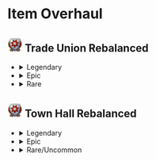 # Item Overhaul

## <img src="./doc/item_overhaul/trade_union/icon_guildhouse.png" alt="Alternate text" width="30" /> Trade Union Rebalanced

- <details><!-- Legendary -->
  <summary>Legendary</summary>

  - <details><!-- Aaden Issack, World-Famous Enbesan Chef -->
    <summary><img src="./doc/job_adertisements/enbesa/icon_enbesan_cook_3b.png" alt="Alternate text" width="20" /> Aaden Issack, World-Famous Enbesan Chef</summary>
      <img src="./doc/item_overhaul/trade_union/aaden.png" alt="Alternate text" />
      <img src="./doc/item_overhaul/trade_union/banquet.png" alt="Alternate text" />
      <img src="./doc/item_overhaul/trade_union/cook.png" alt="Alternate text" />
    </details>

  - <details><!-- Kaldi, Infuser Of Teas -->
    <summary><img src="./doc/job_adertisements/residence/icon_herder_3a.png" alt="Alternate text" width="20" /> Kaldi, Infuser Of Teas</summary>
      <img src="./doc/item_overhaul/trade_union/kaldi.png" alt="Alternate text" />
      <img src="./doc/item_overhaul/trade_union/shayi.png" alt="Alternate text" />
      <img src="./doc/item_overhaul/trade_union/drink_seller.png" alt="Alternate text" />
    </details>

  - <details><!-- Angela "Meg" Iver, The Polyvalent -->
    <summary><img src="./doc/job_adertisements/infrastructure/icon_craftsman_maciver.png" alt="Alternate text" width="20" /> Angela "Meg" Iver, The Polyvalent</summary>
      <img src="./doc/item_overhaul/trade_union/angela.png" alt="Alternate text" />
      <img src="./doc/item_overhaul/trade_union/whizz.png" alt="Alternate text" />
      <img src="./doc/item_overhaul/trade_union/electrical.png" alt="Alternate text" />
      <img src="./doc/item_overhaul/trade_union/magnetist.png" alt="Alternate text" />
    </details>

  - <details><!-- Belinda San Pedro, Head of Arcade Acquisitions -->
    <summary><img src="./doc/job_adertisements/infrastructure/icon_specialist_mall_01.png" alt="Alternate text" width="20" /> Belinda San Pedro, Head of Arcade Acquisitions</summary>
      <img src="./doc/item_overhaul/trade_union/belinda.png" alt="Alternate text" />
    </details>

  - <details><!-- Brother Hilarius, Purveyor of Monastic Mixtures -->
    <summary><img src="./doc/job_adertisements/drink/icon_priest_uncommon.png" alt="Alternate text" width="20" /> Brother Hilarius, Purveyor of Monastic Mixtures</summary>
      <img src="./doc/item_overhaul/trade_union/hilarius.png" alt="Alternate text" />
      <img src="./doc/item_overhaul/trade_union/bill.png" alt="Alternate text" />
      <img src="./doc/item_overhaul/trade_union/brewer.png" alt="Alternate text" />
    </details>

  - <details><!-- Schnapps Distillery Items -->
    <summary><img src="./doc/item_overhaul/trade_union/icon_schnapps_3.png" alt="Alternate text" width="20" /> Schnapps Distillery Items</summary>
      <img src="./doc/item_overhaul/trade_union/lewis.png" alt="Alternate text" />
      <img src="./doc/item_overhaul/trade_union/distiller.png" alt="Alternate text" />
      <img src="./doc/item_overhaul/trade_union/moonshiner.png" alt="Alternate text" />
    </details>

  - <details><!-- Bruno Ironbright, Engineering Giant -->
    <summary><img src="./doc/job_adertisements/consumer/icon_well_dressed_205.png" alt="Alternate text" width="20" /> Bruno Ironbright, Engineering Giant</summary>
      <img src="./doc/item_overhaul/trade_union/bruno.png" alt="Alternate text" />
      <img src="./doc/item_overhaul/trade_union/susannah.png" alt="Alternate text" />
      <img src="./doc/item_overhaul/trade_union/engineer.png" alt="Alternate text" />
    </details>

  - <details><!-- Bumm Brimmell, the Original Dandy -->
    <summary><img src="./doc/job_adertisements/cloth/icon_tailor_3.png" alt="Alternate text" width="20" /> Bumm Brimmell, the Original Dandy</summary>
      <img src="./doc/item_overhaul/trade_union/bumm.png" alt="Alternate text" />
    </details>

  - <details><!-- Calla Lily, Of The Desert Bloom -->
    <summary><img src="./doc/job_adertisements/enbesa/icon_horticulturist_2.png" alt="Alternate text" width="20" /> Calla Lily, Of The Desert Bloom</summary>
      <img src="./doc/item_overhaul/trade_union/calla.png" alt="Alternate text" />
    </details>

  - <details><!-- Cosmo Castelli, Agronomic Trailblazer -->
    <summary><img src="./doc/job_adertisements/agriculture/icon_well_dressed_107.png" alt="Alternate text" width="20" /> Cosmo Castelli, Agronomic Trailblazer</summary>
      <img src="./doc/item_overhaul/trade_union/cosmo.png" alt="Alternate text" />
      <img src="./doc/item_overhaul/trade_union/alexander.png" alt="Alternate text" />
      <img src="./doc/item_overhaul/trade_union/medal.png" alt="Alternate text" />
      <img src="./doc/item_overhaul/trade_union/planter.png" alt="Alternate text" />
      <img src="./doc/item_overhaul/trade_union/yvonne.png" alt="Alternate text" />
      <img src="./doc/item_overhaul/trade_union/homesteader.png" alt="Alternate text" />
    </details>

  - <details><!-- Cristobal Taffeta, The Trendsetter -->
    <summary><img src="./doc/job_adertisements/cloth/icon_teacher_515.png" alt="Alternate text" width="20" /> Cristobal Taffeta, The Trendsetter</summary>
      <img src="./doc/item_overhaul/trade_union/cristobal.png" alt="Alternate text" />
      <img src="./doc/item_overhaul/trade_union/mariana.png" alt="Alternate text" />

      When a population consumes Jacob's "**Suits**", "**Tailored Suits**" are exchanged for them.
      <img src="./doc/item_overhaul/trade_union/mariana_2.png" alt="Alternate text" />
    </details>

  - <details><!-- Dr. Ali Al-Zahir, the Botanical Director -->
    <summary><img src="./doc/job_adertisements/agriculture/icon_farmer_102_b.png" alt="Alternate text" width="20" /> Dr. Ali Al-Zahir, the Botanical Director</summary>
      <img src="./doc/item_overhaul/trade_union/ali.png" alt="Alternate text" />
      <img src="./doc/item_overhaul/trade_union/hermann.png" alt="Alternate text" />
      <img src="./doc/item_overhaul/trade_union/arborist.png" alt="Alternate text" />
      <img src="./doc/item_overhaul/trade_union/brown.png" alt="Alternate text" />
      <img src="./doc/item_overhaul/trade_union/pedologist.png" alt="Alternate text" />
    </details>

  - <details><!-- Francois Strindberg, Crown Jeweller -->
    <summary><img src="./doc/job_adertisements/luxus/icon_well_dressed_106.png" alt="Alternate text" width="20" /> Francois Strindberg, Crown Jeweller</summary>
      <img src="./doc/item_overhaul/trade_union/strindberg.png" alt="Alternate text" />
      <img src="./doc/item_overhaul/trade_union/brigthwoman.png" alt="Alternate text" />
      <img src="./doc/item_overhaul/trade_union/gilbert.png" alt="Alternate text" />
      <img src="./doc/item_overhaul/trade_union/gemologist.png" alt="Alternate text" />
    </details>

  - <details><!-- Francois Thorne, The Industrial Reinforcer -->
    <summary><img src="./doc/job_adertisements/material/icon_well_dressed_103.png" alt="Alternate text" width="20" /> Francois Thorne, The Industrial Reinforcer </summary>
      <img src="./doc/item_overhaul/trade_union/thorne.png" alt="Alternate text" />
      <img src="./doc/item_overhaul/trade_union/general.png" alt="Alternate text" />
    </details>

  - <details><!-- Gennaro Garibaldi, Chocolatier by Royal Appointment -->
    <summary><img src="./doc/job_adertisements/food/icon_baker_102.png" alt="Alternate text" width="20" /> Gennaro Garibaldi, Chocolatier by Royal Appointment </summary>
      <img src="./doc/item_overhaul/trade_union/gennaro.png" alt="Alternate text" />
      <img src="./doc/item_overhaul/trade_union/charlotte.png" alt="Alternate text" />
      <img src="./doc/item_overhaul/trade_union/chocolatier.png" alt="Alternate text" />
    </details>

  - <details><!-- Fried Plantain Kitchen Items -->
    <summary><img src="./doc/item_overhaul/trade_union/icon_fried_bananas.png" alt="Alternate text" width="20" /> Fried Plantain Kitchen Items </summary>
      <img src="./doc/item_overhaul/trade_union/icnoyotl.png" alt="Alternate text" />
      <img src="./doc/item_overhaul/trade_union/kantyi.png" alt="Alternate text" />
      <img src="./doc/item_overhaul/trade_union/confectionier.png" alt="Alternate text" />
    </details>

  - <details><!-- Gerhard Fuchs, of the Patent Eyeglass -->
    <summary><img src="./doc/job_adertisements/consumer/icon_well_dressed_206.png" alt="Alternate text" width="20" /> Gerhard Fuchs, of the Patent Eyeglass </summary>
      <img src="./doc/item_overhaul/trade_union/gerhard.png" alt="Alternate text" />
      <img src="./doc/item_overhaul/trade_union/otto.png" alt="Alternate text" />
    </details>

  - <details><!-- Giorgis, the Eminent Hymnodist -->
    <summary><img src="./doc/job_adertisements/enbesa/icon_keeper_of_tradition_2.png" alt="Alternate text" width="20" /> Giorgis, the Eminent Hymnodist </summary>
      <img src="./doc/item_overhaul/trade_union/giorgis.png" alt="Alternate text" />
    </details>

  - <details><!-- Hans Klein, Old Grandfather Time -->
    <summary><img src="./doc/job_adertisements/luxus/icon_well_dressed_108.png" alt="Alternate text" width="20" /> Hans Klein, Old Grandfather Time </summary>
      <img src="./doc/item_overhaul/trade_union/hans.png" alt="Alternate text" />
      <img src="./doc/item_overhaul/trade_union/brigthwoman.png" alt="Alternate text" />
      <img src="./doc/item_overhaul/trade_union/chiara.png" alt="Alternate text" />
      <img src="./doc/item_overhaul/trade_union/horologist.png" alt="Alternate text" />
    </details>

  - <details><!-- Herve Savonne, Suppressor of Grime -->
    <summary><img src="./doc/job_adertisements/consumer/icon_well_dressed_206.png" alt="Alternate text" width="20" /> Herve Savonne, Suppressor of Grime </summary>
      <img src="./doc/item_overhaul/trade_union/herve.png" alt="Alternate text" />
      <img src="./doc/item_overhaul/trade_union/prunella.png" alt="Alternate text" />
    </details>

  - <details><!-- Jörg von Malching, Augur of the Auric -->
    <summary><img src="./doc/job_adertisements/mining/icon_well_dressed_104.png" alt="Alternate text" width="20" /> Jörg von Malching, Augur of the Auric </summary>
      <img src="./doc/item_overhaul/trade_union/joerg.png" alt="Alternate text" />
      <img src="./doc/item_overhaul/trade_union/micaela.png" alt="Alternate text" />
      <img src="./doc/item_overhaul/trade_union/sapper.png" alt="Alternate text" />
    </details>

  - <details><!-- Lady Jane Smythe, Queen of Haute Couture -->
    <summary><img src="./doc/job_adertisements/cloth/icon_normaldress_810.png" alt="Alternate text" width="20" /> Lady Jane Smythe, Queen of Haute Couture </summary>
      <img src="./doc/item_overhaul/trade_union/jane.png" alt="Alternate text" />
    </details>

  - <details><!-- Marcel Forcas, Celebrity Chef -->
    <summary><img src="./doc/job_adertisements/food/icon_well_dressed_201.png" alt="Alternate text" width="20" /> Marcel Forcas, Celebrity Chef </summary>
      <img src="./doc/item_overhaul/trade_union/marcel.png" alt="Alternate text" />
      <img src="./doc/item_overhaul/trade_union/archivist.png" alt="Alternate text" />
    </details>

  - <details><!-- Marco de la Mocha, Crusher of Beans -->
    <summary><img src="./doc/job_adertisements/drink/icon_curator_702.png" alt="Alternate text" width="20" /> Marco de la Mocha, Crusher of Beans </summary>
      <img src="./doc/item_overhaul/trade_union/marco.png" alt="Alternate text" />
      <img src="./doc/item_overhaul/trade_union/cecilia.png" alt="Alternate text" />
      <img src="./doc/item_overhaul/trade_union/sommelier.png" alt="Alternate text" />
    </details>

  - <details><!-- Marie-Antoine, Patissier Royale -->
    <summary><img src="./doc/job_adertisements/food/icon_baker_102.png" alt="Alternate text" width="20" /> Marie-Antoine, Patissier Royale </summary>
      <img src="./doc/item_overhaul/trade_union/marie.png" alt="Alternate text" />
      <img src="./doc/item_overhaul/trade_union/patrice.png" alt="Alternate text" />
      <img src="./doc/item_overhaul/trade_union/fine.png" alt="Alternate text" />
    </details>

  - <details><!-- Mark van der Mark, Breeder of Shepherd Dogs -->
    <summary><img src="./doc/job_adertisements/agriculture/icon_normal_dressed_207.png" alt="Alternate text" width="20" /> Mark van der Mark, Breeder of Shepherd Dogs </summary>
      <img src="./doc/item_overhaul/trade_union/mark.png" alt="Alternate text" />
      <img src="./doc/item_overhaul/trade_union/anthrax.png" alt="Alternate text" />
      <img src="./doc/item_overhaul/trade_union/savannah.png" alt="Alternate text" />
      <img src="./doc/item_overhaul/trade_union/domestic.png" alt="Alternate text" />
    </details>

  - <details><!-- Maxime Graves, Delicatesseur Extraordinaire -->
    <summary><img src="./doc/job_adertisements/food/icon_baker_102.png" alt="Alternate text" width="20" /> Maxime Graves, Delicatesseur Extraordinaire </summary>
      <img src="./doc/item_overhaul/trade_union/maxime.png" alt="Alternate text" />

      If "Cattle need to be butchered is active, "**Cattle**" is processed instead of "**Beef**"" and instead of "**Goulash**" "**Beef**" is granted as bonus .
      <img src="./doc/item_overhaul/trade_union/maxime.png" alt="Alternate text" />
      <img src="./doc/item_overhaul/trade_union/chantelle.png" alt="Alternate text" />
      <img src="./doc/item_overhaul/trade_union/charcutier.png" alt="Alternate text" />
    </details>

  - <details><!-- Mrs. Mayson, The Very Good Housekeeper -->
    <summary><img src="./doc/job_adertisements/food/icon_well_dressed_401.png" alt="Alternate text" width="20" /> Mrs. Mayson, The Very Good Housekeeper </summary>
      <img src="./doc/item_overhaul/trade_union/mayson.png" alt="Alternate text" />
      <img src="./doc/item_overhaul/trade_union/michel.png" alt="Alternate text" />

      When a population consumes Jacob's "**Sardines**", "**Canned Food**" is exchanged for it.
      <img src="./doc/item_overhaul/trade_union/michel_2.png" alt="Alternate text" />
    </details>

  - <details><!-- Seraphim Papadikas, The Window Dresser -->
    <summary><img src="./doc/job_adertisements/material/icon_well_dressed_107.png" alt="Alternate text" width="20" /> Seraphim Papadikas, The Window Dresser </summary>
      <img src="./doc/item_overhaul/trade_union/seraphim.png" alt="Alternate text" />
      <img src="./doc/item_overhaul/trade_union/morris.png" alt="Alternate text" />
    </details>

  - <details><!-- Steven MacLeod, Geological Surveyor -->
    <summary><img src="./doc/job_adertisements/mining/icon_well_dressed_204.png" alt="Alternate text" width="20" /> Steven MacLeod, Geological Surveyor </summary>
      <img src="./doc/item_overhaul/trade_union/steven.png" alt="Alternate text" />
      <img src="./doc/item_overhaul/trade_union/grigor.png" alt="Alternate text" />
    </details>

  - <details><!-- Susannah Brightwoman, A Glimmer In The Darkness -->
    <summary><img src="./doc/item_overhaul/trade_union/icon_coffee_specialist_800.png" alt="Alternate text" width="20" /> Susannah Brightwoman, A Glimmer In The Darkness </summary>
      <img src="./doc/item_overhaul/trade_union/brigthwoman.png" alt="Alternate text" />
    </details>

  - <details><!-- Tlayolotl Savor, King of the Corn -->
    <summary><img src="./doc/job_adertisements/food/icon_entertainer_508.png" alt="Alternate text" width="20" /> Tlayolotl Savor, King of the Corn </summary>
      <img src="./doc/item_overhaul/trade_union/tlayolotl.png" alt="Alternate text" />
      <img src="./doc/item_overhaul/trade_union/kantyi_2.png" alt="Alternate text" />
      <img src="./doc/item_overhaul/trade_union/mole.png" alt="Alternate text" />
    </details>

  - <details><!-- Ursula Green, Guardian of the Forests -->
    <summary><img src="./doc/job_adertisements/forestry/icon_hunter_300.png" alt="Alternate text" width="20" /> Ursula Green, Guardian of the Forests </summary>
      <img src="./doc/item_overhaul/trade_union/ursula.png" alt="Alternate text" />
      <img src="./doc/item_overhaul/trade_union/rodriguez.png" alt="Alternate text" />
      <img src="./doc/item_overhaul/trade_union/ranger.png" alt="Alternate text" />
      <img src="./doc/item_overhaul/trade_union/saw3.png" alt="Alternate text" />
      <img src="./doc/item_overhaul/trade_union/saw2.png" alt="Alternate text" />
      <img src="./doc/item_overhaul/trade_union/saw1.png" alt="Alternate text" />
      <img src="./doc/item_overhaul/trade_union/trap3.png" alt="Alternate text" />
      <img src="./doc/item_overhaul/trade_union/trap2.png" alt="Alternate text" />
      <img src="./doc/item_overhaul/trade_union/trap1.png" alt="Alternate text" />

      The following items will be removed from the game.
      <img src="./doc/item_overhaul/trade_union/tools.png" alt="Alternate text" />

      I deliberately did not transfer the oil press to the other items, I think it no longer fits into the new concept and has enough bonuses from other items.
    </details>

  - <details><!-- Victor Perfecto, Cigar Daddy -->
    <summary><img src="./doc/job_adertisements/consumer/icon_torcedor_512.png" alt="Alternate text" width="20" /> Victor Perfecto, Cigar Daddy </summary>
      <img src="./doc/item_overhaul/trade_union/victor.png" alt="Alternate text" />
      <img src="./doc/item_overhaul/trade_union/lucia.png" alt="Alternate text" />
    </details>

  </details>

- <details><!-- Epic -->
  <summary>Epic</summary>

  - <details><!-- Dario the Mechanical Engineer -->
    <summary><img src="./doc/job_adertisements/consumer/icon_normal_dressed_202.png" alt="Alternate text" width="20" /> Dario the Mechanical Engineer </summary>
      <img src="./doc/item_overhaul/trade_union/dario.png" alt="Alternate text" />
    </details>

  - <details><!-- Johan the Inventor -->
    <summary><img src="./doc/job_adertisements/luxus/icon_normal_dressed_202.png" alt="Alternate text" width="20" /> Johan the Inventor </summary>
      <img src="./doc/item_overhaul/trade_union/johan.png" alt="Alternate text" />
    </details>

  - <details><!-- Lily the Fashion Designer -->
    <summary><img src="./doc/job_adertisements/cloth/icon_well_dressed_401.png" alt="Alternate text" width="20" /> Lily the Fashion Designer </summary>
      <img src="./doc/item_overhaul/trade_union/lily.png" alt="Alternate text" />
    </details>

  - <details><!-- Marie-Louise Careme, Chef de Cuisine -->
    <summary><img src="./doc/job_adertisements/infrastructure/icon_specialist_chef_1.png" alt="Alternate text" width="20" /> Marie-Louise Careme, Chef de Cuisine </summary>
      <img src="./doc/item_overhaul/trade_union/careme.png" alt="Alternate text" />
      <img src="./doc/item_overhaul/trade_union/sous.png" alt="Alternate text" />
    </details>

  - <details><!-- Master Craftsman Franke -->
    <summary><img src="./doc/job_adertisements/cloth/icon_boris_franke.png" alt="Alternate text" width="20" /> Master Craftsman Franke </summary>
      <img src="./doc/item_overhaul/trade_union/franke.png" alt="Alternate text" />
      <img src="./doc/item_overhaul/trade_union/constume.png" alt="Alternate text" />
    </details>

  - <details><!-- Sluggish Surge-Wheel -->
    <summary><img src="./doc/item_overhaul/trade_union/item_pelton_wheel.png" alt="Alternate text" width="20" /> Sluggish Surge-Wheel </summary>
      <img src="./doc/item_overhaul/trade_union/wheel.png" alt="Alternate text" />
    </details>

  - <details><!-- Wahenoor, the Paper Mill Pro -->
    <summary><img src="./doc/job_adertisements/enbesa/icon_water_use_expert_1.png" alt="Alternate text" width="20" /> Wahenoor, the Paper Mill Pro </summary>
      <img src="./doc/item_overhaul/trade_union/wahenoor.png" alt="Alternate text" />
    </details>

  - <details><!-- Yebeba's Sturdy Greenhouse -->
    <summary><img src="./doc/item_overhaul/trade_union/item_sturdy_greenhouse.png" alt="Alternate text" width="20" /> Yebeba's Sturdy Greenhouse </summary>
      <img src="./doc/item_overhaul/trade_union/yebeba.png" alt="Alternate text" />
    </details>

  - <details><!-- Miraculous Steel Plough -->
    <summary><img src="./doc/item_overhaul/trade_union/icon_plough_1.png" alt="Alternate text" width="20" /> Miraculous Steel Plough </summary>
      <img src="./doc/item_overhaul/trade_union/plough3.png" alt="Alternate text" />
      <img src="./doc/item_overhaul/trade_union/plough2.png" alt="Alternate text" />
      <img src="./doc/item_overhaul/trade_union/plough1.png" alt="Alternate text" />
      <img src="./doc/item_overhaul/trade_union/seed.png" alt="Alternate text" />

      **Miraculous Steel Plough** is now part of the plough group, while **Steel Seed Drill** stands alone.
    </details>

  - <details><!-- Fabulous Feed Yard -->
    <summary><img src="./doc/item_overhaul/trade_union/icon_feedlots_3.png" alt="Alternate text" width="20" /> Fabulous Feed Yard </summary>
      <img src="./doc/item_overhaul/trade_union/yard3.png" alt="Alternate text" />
      <img src="./doc/item_overhaul/trade_union/yard2.png" alt="Alternate text" />
      <img src="./doc/item_overhaul/trade_union/yard1.png" alt="Alternate text" />
    </details>

- <details><!-- Rare -->
  <summary>Rare</summary>

  - <details><!-- Enbesan Bishop -->
    <summary><img src="./doc/job_adertisements/enbesa/icon_ewahedo_faith_2.png" alt="Alternate text" width="20" /> Enbesan Bishop  </summary>
      <img src="./doc/item_overhaul/trade_union/bishop.png" alt="Alternate text" />
    </details>

  </details>

  </details>

## <img src="./doc/item_overhaul/trade_union/icon_guildhouse.png" alt="Alternate text" width="30" /> Town Hall Rebalanced

- <details><!-- Legendary -->
  <summary>Legendary</summary>

  - <details><!-- Aaden Issack, World-Famous Enbesan Chef -->
    <summary><img src="./doc/job_adertisements/enbesa/icon_enbesan_cook_3b.png" alt="Alternate text" width="20" /> Aaden Issack, World-Famous Enbesan Chef</summary>
      <img src="./doc/item_overhaul/town_hall/aaden_2.png" alt="Alternate text" />
      <img src="./doc/item_overhaul/town_hall/banquet_2.png" alt="Alternate text" />
    </details>

  - <details><!-- Aesop, the Fabled Storyteller -->
    <summary><img src="./doc/job_adertisements/enbesa/icon_keeper_of_tradition_1.png" alt="Alternate text" width="20" /> Aesop, the Fabled Storyteller</summary>
      <img src="./doc/item_overhaul/town_hall/aesop.png" alt="Alternate text" />
    </details>

  - <details><!-- Amadi Ilga, Ketema's Chief Civil Engineer -->
    <summary><img src="./doc/job_adertisements/enbesa/icon_adventurer_700.png" alt="Alternate text" width="20" /> Amadi Ilga, Ketema's Chief Civil Engineer</summary>
      <img src="./doc/item_overhaul/town_hall/amadi.png" alt="Alternate text" />
    </details>

  - <details><!-- Anne Kenyatta, Special Needs Teacher -->
    <summary><img src="./doc/job_adertisements/puplic/icon_teacher_823.png" alt="Alternate text" width="20" /> Anne Kenyatta, Special Needs Teacher</summary>
      <img src="./doc/item_overhaul/town_hall/kenyatta.png" alt="Alternate text" />
      <img src="./doc/item_overhaul/town_hall/ernest.png" alt="Alternate text" />
      <img src="./doc/item_overhaul/town_hall/headmistress.png" alt="Alternate text" />

      The following items will be removed.

      <img src="./doc/item_overhaul/town_hall/subvention.png" alt="Alternate text" />
      <img src="./doc/item_overhaul/town_hall/tuiton.png" alt="Alternate text" />
    </details>

  - <details><!-- Aristelia Bataille, of the "Novelty Store" -->
    <summary><img src="./doc/job_adertisements/residence/icon_well_dressed_402.png" alt="Alternate text" width="20" /> Aristelia Bataille, of the "Novelty Store"</summary>
      <img src="./doc/item_overhaul/town_hall/aristelia.png" alt="Alternate text" />
      <img src="./doc/item_overhaul/town_hall/gordon.png" alt="Alternate text" />
      <img src="./doc/item_overhaul/town_hall/clerk.png" alt="Alternate text" />
      <img src="./doc/item_overhaul/town_hall/peddler.png" alt="Alternate text" />
      <img src="./doc/item_overhaul/town_hall/clerk.png" alt="Alternate text" />
    </details>

  </details>

- <details><!-- Epic -->
  <summary>Epic</summary>

  </details>

- <details><!-- Rare -->
  <summary>Rare/Uncommon</summary>

  </details>
